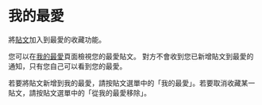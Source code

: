 # 我的最愛

將[貼文](./note)加入到最愛的收藏功能。

您可以在[我的最愛](x-mi-web://my/favourites)頁面檢視您的最愛貼文。
對方不會收到您已新增貼文到最愛的通知，只有您自己可以看到您的最愛。

若要將貼文新增到我的最愛，請按貼文選單中的「我的最愛」。若要取消收藏某一貼文，請按貼文選單中的「從我的最愛移除」。
